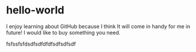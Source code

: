# hello-world

I enjoy learning about GitHub because I think It will come in handy for me in future!
I would like to buy something you need.

fsfssfsfdsdfsdfdfdfsdfsdfsdf
